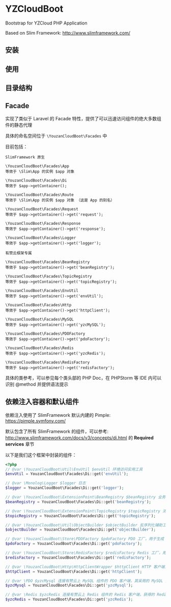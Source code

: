 # YZCloudBoot

Bootstrap for YZCloud PHP Application

Based on Slim Framework: http://www.slimframework.com/

## 安装


## 使用


## 目录结构


## Facade

实现了类似于 Laravel 的 Facade 特性，提供了可以迅速访问组件的绝大多数组件的静态代理

具体的命名空间位于 `\YouzanCloudBoot\Facades` 中

目前包括：

```
SlimFramework 原生

\YouzanCloudBoot\Facades\App
等效于 \Slim\App 的实例 $app 对象

\YouzanCloudBoot\Facades\Di
等效于 $app->getContainer();

\YouzanCloudBoot\Facades\Route
等效于 \Slim\App 的实例 $app 对象 （这是 App 的别名）

\YouzanCloudBoot\Facades\Request
等效于 $app->getContainer()->get('request');

\YouzanCloudBoot\Facades\Response
等效于 $app->getContainer()->get('response');

\YouzanCloudBoot\Facades\Logger
等效于 $app->getContainer()->get('logger');

有赞云框架专属

\YouzanCloudBoot\Facades\BeanRegistry
等效于 $app->getContainer()->get('beanRegistry');

\YouzanCloudBoot\Facades\TopicRegistry
等效于 $app->getContainer()->get('topicRegistry');

\YouzanCloudBoot\Facades\EnvUtil
等效于 $app->getContainer()->get('envUtil');

\YouzanCloudBoot\Facades\Http
等效于 $app->getContainer()->get('httpClient');

\YouzanCloudBoot\Facades\MySQL
等效于 $app->getContainer()->get('yzcMySQL');

\YouzanCloudBoot\Facades\PDOFactory
等效于 $app->getContainer()->get('pdoFactory');

\YouzanCloudBoot\Facades\Redis
等效于 $app->getContainer()->get('yzcRedis');

\YouzanCloudBoot\Facades\RedisFactory
等效于 $app->getContainer()->get('redisFactory');
```

具体的类参考，可以参见每个类头部的 PHP Doc，在 PHPStorm 等 IDE 内可以识别 @method 并提供语法提示

## 依赖注入容器和默认组件

依赖注入使用了 SlimFramework 默认内建的 Pimple: https://pimple.symfony.com/

默认包含了所有 SlimFramework 的组件，可以参考: http://www.slimframework.com/docs/v3/concepts/di.html 的 **Required services**
章节

以下是我们这个框架中封装的组件：

```php
<?php
// @var \YouzanCloudBoot\Util\EnvUtil $envUtil 环境访问实用工具 
$envUtil = YouzanCloudBoot\Facades\Di::get('envUtil');

// @var \Monolog\Logger $logger 日志
$logger = YouzanCloudBoot\Facades\Di::get('logger');

// @var \YouzanCloudBoot\ExtensionPoint\BeanRegistry $beanRegistry 业务扩展点注册器
$beanRegistry = YouzanCloudBoot\Facades\Di::get('beanRegistry');

// @var \YouzanCloudBoot\ExtensionPoint\TopicRegistry $topicRegistry 消息扩展点注册器
$topicRegistry = YouzanCloudBoot\Facades\Di::get('topicRegistry');

// @var \YouzanCloudBoot\Util\ObjectBuilder $objectBuilder 反序列化辅助工具，将扩展点调用参数转换成匹配接口的对象
$objectBuilder = YouzanCloudBoot\Facades\Di::get('objectBuilder');

// @var \YouzanCloudBoot\Store\PDOFactory $pdoFactory PDO 工厂，用于生成 PDO 实例
$pdoFactory = YouzanCloudBoot\Facades\Di::get('pdoFactory');

// @var \YouzanCloudBoot\Store\RedisFactory $redisFactory Redis 工厂，用于生成 Redis 实例
$redisFactory = YouzanCloudBoot\Facades\Di::get('redisFactory');

// @var \YouzanCloudBoot\Http\HttpClientWrapper $httpClient HTTP 客户端，进行了有赞云统一接出的封装以配合白名单机制
$httpClient = YouzanCloudBoot\Facades\Di::get('httpClient');

// @var \PDO $yzcMysql 连接有赞云上 MySQL 组件的 PDO 客户端，其采用的 MySQL 连接字符集为 utf8mb4，获得的 PDO 对象是 PHP 官方 PDO 对象
$yzcMysql = YouzanCloudBoot\Facades\Di::get('yzcMysql');

// @var \Redis $yzcRedis 连接有赞云上 Redis 组件的 Redis 客户端，获得的 Redis 对象是 php-redis 扩展提供的标准 Redis 对象 象
$yzcRedis = YouzanCloudBoot\Facades\Di::get('yzcRedis');
```

